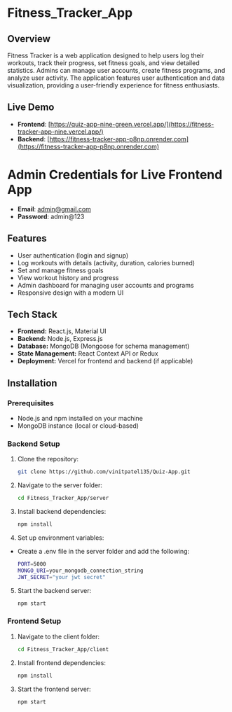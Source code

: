 # Fitness_Tracker_App

## Overview
Fitness Tracker is a web application designed to help users log their workouts, track their progress, set fitness goals, and view detailed statistics. Admins can manage user accounts, create fitness programs, and analyze user activity. The application features user authentication and data visualization, providing a user-friendly experience for fitness enthusiasts.

## Live Demo
- **Frontend**: [https://quiz-app-nine-green.vercel.app/](https://fitness-tracker-app-nine.vercel.app/)
- **Backend**: [https://fitness-tracker-app-p8np.onrender.com](https://fitness-tracker-app-p8np.onrender.com)

# Admin Credentials for Live Frontend App
- **Email**: admin@gmail.com
- **Password**: admin@123

## Features
- User authentication (login and signup)
- Log workouts with details (activity, duration, calories burned)
- Set and manage fitness goals
- View workout history and progress
- Admin dashboard for managing user accounts and programs
- Responsive design with a modern UI

## Tech Stack
- **Frontend:** React.js, Material UI
- **Backend:** Node.js, Express.js
- **Database:** MongoDB (Mongoose for schema management)
- **State Management:** React Context API or Redux
- **Deployment:** Vercel for frontend and backend (if applicable)

## Installation

### Prerequisites
- Node.js and npm installed on your machine
- MongoDB instance (local or cloud-based)


### Backend Setup
1. Clone the repository:
   ```bash
   git clone https://github.com/vinitpatel135/Quiz-App.git
2. Navigate to the server folder:
   ```bash
   cd Fitness_Tracker_App/server
3. Install backend dependencies:
   ```bash
   npm install
4. Set up environment variables:
- Create a .env file in the server folder and add the following:
   ```bash
   PORT=5000
   MONGO_URI=your_mongodb_connection_string
   JWT_SECRET="your jwt secret"
5. Start the backend server:
   ```bash
   npm start

### Frontend Setup
1. Navigate to the client folder:
   ```bash
   cd Fitness_Tracker_App/client
2. Install frontend dependencies:
   ```bash
   npm install
3. Start the frontend server:
   ```bash
   npm start
